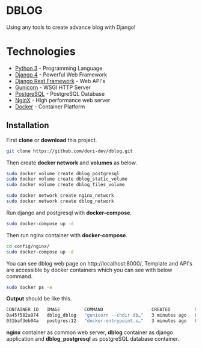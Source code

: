 # DBLOG

Using any tools to create advance blog with Django!

# Technologies

- [Python 3](https://www.python.org/) - Programming Language
- [Django 4](https://www.djangoproject.com/) - Powerful Web Framework
- [Django Rest Framework](https://www.django-rest-framework.org/) - Web API's
- [Gunicorn](https://gunicorn.org/) - WSGI HTTP Server
- [PostgreSQL](https://www.postgresql.org/) - PostgreSQL Database
- [NginX](https://www.nginx.com/) - High performance web server
- [Docker](https://www.docker.com/) - Container Platform

## Installation

First **clone** or **download** this project.

```sh
git clone https://github.com/dori-dev/dblog.git
```

Then create **docker network** and **volumes** as below.

```sh
sudo docker volume create dblog_postgresql
sudo docker volume create dblog_static_volume
sudo docker volume create dblog_files_volume
```

```sh
sudo docker network create nginx_network
sudo docker network create dblog_network
```

Run django and postgresql with **docker-compose**.

```sh
sudo docker-compose up -d
```

Then run nginx container with **docker-compose**.

```sh
cd config/nginx/
sudo docker-compose up -d
```

You can see dblog web page on http://localhost:8000/, Template and API's are accessible by docker containers which you can see with below command.

```sh
sudo docker ps -a
```

**Output** should be like this.

```sh
CONTAINER ID   IMAGE         COMMAND                  CREATED         STATUS         PORTS                                       NAMES
0a45f582a974   dblog_dblog   "gunicorn --chdir db…"   3 minutes ago   Up 3 minutes   0.0.0.0:8000->8000/tcp, :::8000->8000/tcp   dblog_dblog_1
031baf3eb04a   postgres:12   "docker-entrypoint.s…"   3 minutes ago   Up 3 minutes   0.0.0.0:5432->5432/tcp, :::5432->5432/tcp   dblog_postgresql
```

**nginx** container as common web server, **dblog** container as django application and **dblog_postgresql** as postgreSQL database container.
